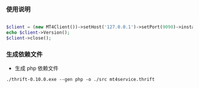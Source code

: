 ### 使用说明

```php

$client = (new MT4Client())->setHost('127.0.0.1')->setPort(9090)->instantiation()->open();
echo $client->Version();
$client->close();

```

### 生成依赖文件

- 生成 php 依赖文件

```
./thrift-0.10.0.exe --gen php -o ./src mt4service.thrift
```